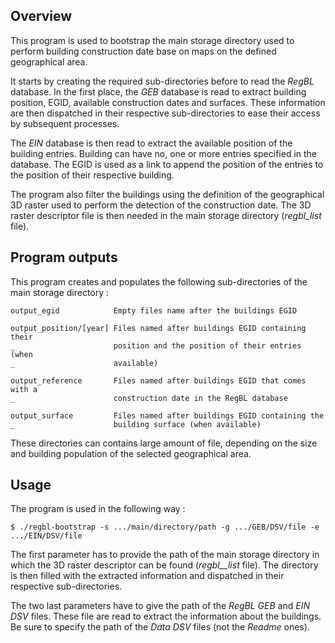 ## Overview

This program is used to bootstrap the main storage directory used to perform building construction date base on maps on the defined geographical area.

It starts by creating the required sub-directories before to read the _RegBL_ database. In the first place, the _GEB_ database is read to extract building position, EGID, available construction dates and surfaces. These information are then dispatched in their respective sub-directories to ease their access by subsequent processes.

The _EIN_ database is then read to extract the available position of the building entries. Building can have no, one or more entries specified in the database. The EGID is used as a link to append the position of the entries to the position of their respective building.

The program also filter the buildings using the definition of the geographical 3D raster used to perform the detection of the construction date. The 3D raster descriptor file is then needed in the main storage directory (*regbl_list* file).

## Program outputs

This program creates and populates the following sub-directories of the main storage directory :

    output_egid            Empty files name after the buildings EGID

    output_position/[year] Files named after buildings EGID containing their 
    _                      position and the position of their entries (when 
    _                      available)

    output_reference       Files named after buildings EGID that comes with a
    _                      construction date in the RegBL database

    output_surface         Files named after buildings EGID containing the
    _                      building surface (when available)

These directories can contains large amount of file, depending on the size and building population of the selected geographical area.

## Usage

The program is used in the following way :

    $ ./regbl-bootstrap -s .../main/directory/path -g .../GEB/DSV/file -e .../EIN/DSV/file

The first parameter has to provide the path of the main storage directory in which the 3D raster descriptor can be found (_regbl__list_ file). The directory is then filled with the extracted information and dispatched in their respective sub-directories.

The two last parameters have to give the path of the _RegBL_ _GEB_ and _EIN_ _DSV_ files. These file are read to extract the information about the buildings. Be sure to specify the path of the _Data_ _DSV_ files (not the _Readme_ ones).

